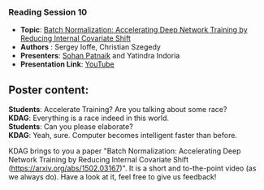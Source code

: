 ### Reading Session 10    
- **Topic**: [Batch Normalization: Accelerating Deep Network Training by Reducing Internal Covariate Shift](https://arxiv.org/abs/1502.03167)  
- **Authors** : Sergey Ioffe, Christian Szegedy 
- **Presenters**: [Sohan Patnaik](https://github.com/Sohanpatnaik106) and Yatindra Indoria   
- **Presentation Link**: [YouTube](https://youtu.be/yvmg3VTQKXo)       

**Poster content**:   
---  
**Students**: Accelerate Training? Are you talking about some race?   
**KDAG**: Everything is a race indeed in this world. </br>
**Students**: Can you please elaborate?   
**KDAG**: Yeah, sure. Computer becomes intelligent faster than before.  

KDAG brings to you a paper "Batch Normalization: Accelerating Deep Network Training by Reducing Internal Covariate Shift (https://arxiv.org/abs/1502.03167)". It is a short and to-the-point video (as we always do). Have a look at it, feel free to give us feedback!  
